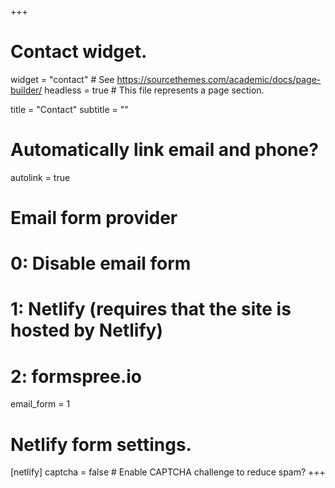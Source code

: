 +++
# Contact widget.
widget = "contact"  # See https://sourcethemes.com/academic/docs/page-builder/
headless = true  # This file represents a page section.


title = "Contact"
subtitle = ""

# Automatically link email and phone?
autolink = true

# Email form provider
#   0: Disable email form
#   1: Netlify (requires that the site is hosted by Netlify)
#   2: formspree.io
email_form = 1

# Netlify form settings.
[netlify]
  captcha = false  # Enable CAPTCHA challenge to reduce spam?
+++

